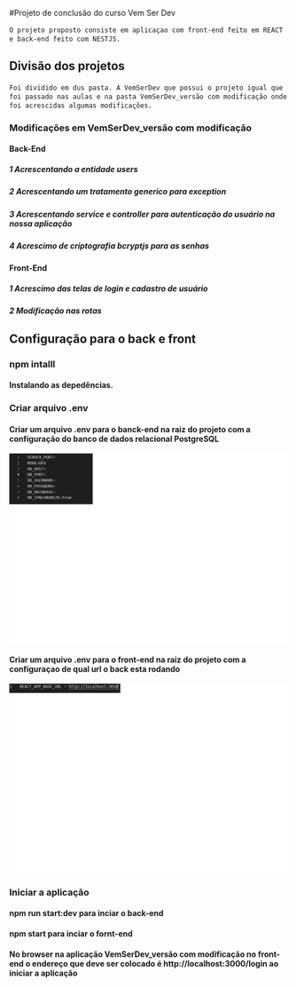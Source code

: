 #Projeto de conclusão do curso Vem Ser Dev

    O projeto proposto consiste em aplicaçao com front-end feito em REACT e back-end feito com NESTJS.

## Divisão dos projetos

    Foi dividido em dus pasta. A VemSerDev que possui o projeto igual que foi passado nas aulas e na pasta VemSerDev_versão com modificação onde foi acrescidas algumas modificações.

### Modificações em VemSerDev_versão com modificação

#### Back-End

##### 1 Acrescentando a entidade users
##### 2 Acrescentando um tratamento generico para exception
##### 3 Acrescentando service e controller para autenticação do usuário na nossa aplicação
##### 4 Acrescimo de criptografia bcryptjs para as senhas

#### Front-End

##### 1 Acrescimo das telas de login e cadastro de usuário
##### 2 Modificação nas rotas

## Configuração para o back e front

### npm intalll

#### Instalando as depedências.

### Criar arquivo .env

#### Criar um arquivo .env para o banck-end na raiz do projeto com a configuração do banco de dados relacional PostgreSQL

![plot](/img-README/.env-back-end.png)

#### Criar um arquivo .env para o front-end na raiz do projeto com a configuraçao de qual url o back esta rodando

![plot](/img-README/.env-front-end.png)


### Iniciar a aplicação

#### npm run start:dev para inciar o back-end

#### npm start para inciar o fornt-end

#### No browser na aplicação VemSerDev_versão com modificação no front-end o endereço que deve ser colocado é http://localhost:3000/login ao iniciar a aplicação